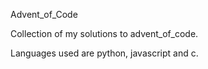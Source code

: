 Advent_of_Code

Collection of my solutions to advent_of_code.

Languages used are python, javascript and c.
